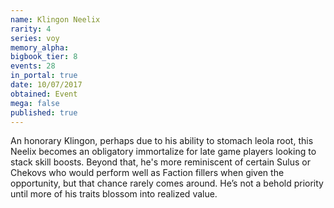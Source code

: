 ```yaml
---
name: Klingon Neelix
rarity: 4
series: voy
memory_alpha:
bigbook_tier: 8
events: 28
in_portal: true
date: 10/07/2017
obtained: Event
mega: false
published: true
---
```


An honorary Klingon, perhaps due to his ability to stomach leola root, this Neelix becomes an obligatory immortalize for late game players looking to stack skill boosts. Beyond that, he's more reminiscent of certain Sulus or Chekovs who would perform well as Faction fillers when given the opportunity, but that chance rarely comes around. He’s not a behold priority until more of his traits blossom into realized value.
